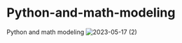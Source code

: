 # Python-and-math-modeling
Python and math modeling
![2023-05-17 (2)](https://github.com/hxpeckish/Python-and-math-modeling/assets/128829590/30596018-9313-470c-91c4-71ebbf5a2076)
